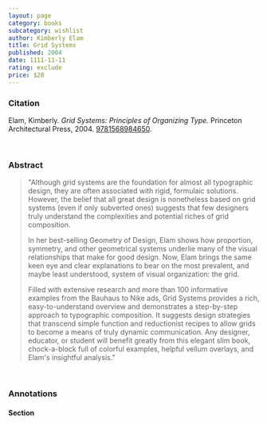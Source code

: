```yaml
---
layout: page
category: books
subcategory: wishlist
author: Kimberly Elam
title: Grid Systems
published: 2004
date: 1111-11-11
rating: exclude
price: $28
---
```


### Citation

Elam, Kimberly. *Grid Systems: Principles of Organizing Type.* Princeton Architectural Press, 2004. [9781568984650](https://papress.com/products/grid-systems-principles-of-organizing-type).

<br>

### Abstract

> "Although grid systems are the foundation for almost all typographic design, they are often associated with rigid, formulaic solutions. However, the belief that all great design is nonetheless based on grid systems (even if only subverted ones) suggests that few designers truly understand the complexities and potential riches of grid composition.
>
> In her best-selling Geometry of Design, Elam shows how proportion, symmetry, and other geometrical systems underlie many of the visual relationships that make for good design. Now, Elam brings the same keen eye and clear explanations to bear on the most prevalent, and maybe least understood, system of visual organization: the grid.
>
> Filled with extensive research and more than 100 informative examples from the Bauhaus to Nike ads, Grid Systems provides a rich, easy-to-understand overview and demonstrates a step-by-step approach to typographic composition. It suggests design strategies that transcend simple function and reductionist recipes to allow grids to become a means of truly dynamic communication. Any designer, educator, or student will benefit greatly from this elegant slim book, chock-a-block full of colorful examples, helpful vellum overlays, and Elam's insightful analysis."

<br>

### Annotations

#### Section

<br>
